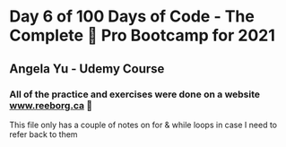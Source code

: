 # Day 6 of 100 Days of Code - The Complete :snake: Pro Bootcamp for 2021
## Angela Yu - Udemy Course
### All of the practice and exercises were done on a website www.reeborg.ca :robot:
This file only has a couple of notes on for & while loops in case I need to refer back to them
